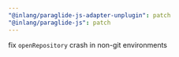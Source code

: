 ```yaml
---
"@inlang/paraglide-js-adapter-unplugin": patch
"@inlang/paraglide-js": patch
---
```


fix `openRepository` crash in non-git environments

